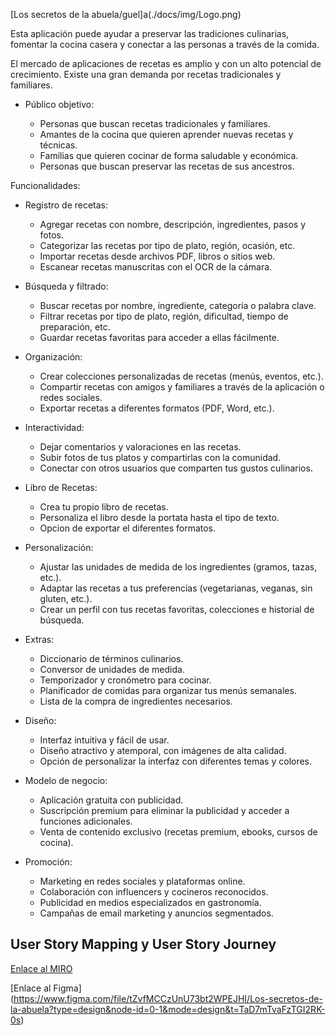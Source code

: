 

[Los secretos de la abuela/guel]a(./docs/img/Logo.png)


Esta aplicación puede ayudar a preservar las tradiciones culinarias, fomentar la cocina casera y conectar a las personas a través de la comida.

El mercado de aplicaciones de recetas es amplio y con un alto potencial de crecimiento.
Existe una gran demanda por recetas tradicionales y familiares.

- Público objetivo:

    - Personas que buscan recetas tradicionales y familiares.
    - Amantes de la cocina que quieren aprender nuevas recetas y técnicas.
    - Familias que quieren cocinar de forma saludable y económica.
    - Personas que buscan preservar las recetas de sus ancestros.


Funcionalidades:

- Registro de recetas:

    - Agregar recetas con nombre, descripción, ingredientes, pasos y fotos.
    - Categorizar las recetas por tipo de plato, región, ocasión, etc.
    - Importar recetas desde archivos PDF, libros o sitios web.
    - Escanear recetas manuscritas con el OCR de la cámara.


- Búsqueda y filtrado:

    - Buscar recetas por nombre, ingrediente, categoría o palabra clave.
    - Filtrar recetas por tipo de plato, región, dificultad, tiempo de preparación, etc.
    - Guardar recetas favoritas para acceder a ellas fácilmente.


- Organización:

    - Crear colecciones personalizadas de recetas (menús, eventos, etc.).
    - Compartir recetas con amigos y familiares a través de la aplicación o redes sociales.
    - Exportar recetas a diferentes formatos (PDF, Word, etc.).

- Interactividad:

    - Dejar comentarios y valoraciones en las recetas.
    - Subir fotos de tus platos y compartirlas con la comunidad.
    - Conectar con otros usuarios que comparten tus gustos culinarios.

- Libro de Recetas:

    - Crea tu propio libro de recetas.
    - Personaliza el libro desde la portata hasta el tipo de texto.
    - Opcion de exportar el diferentes formatos.

- Personalización:

    - Ajustar las unidades de medida de los ingredientes (gramos, tazas, etc.).
    - Adaptar las recetas a tus preferencias (vegetarianas, veganas, sin gluten, etc.).
    - Crear un perfil con tus recetas favoritas, colecciones e historial de búsqueda.

- Extras:

    - Diccionario de términos culinarios.
    - Conversor de unidades de medida.
    - Temporizador y cronómetro para cocinar.
    - Planificador de comidas para organizar tus menús semanales.
    - Lista de la compra de ingredientes necesarios.

- Diseño:

    - Interfaz intuitiva y fácil de usar.
    - Diseño atractivo y atemporal, con imágenes de alta calidad.
    - Opción de personalizar la interfaz con diferentes temas y colores.

- Modelo de negocio:

    - Aplicación gratuita con publicidad.
    - Suscripción premium para eliminar la publicidad y acceder a funciones adicionales.
    - Venta de contenido exclusivo (recetas premium, ebooks, cursos de cocina).


- Promoción:

    - Marketing en redes sociales y plataformas online.
    - Colaboración con influencers y cocineros reconocidos.
    - Publicidad en medios especializados en gastronomía.
    - Campañas de email marketing y anuncios segmentados.






## User Story Mapping y User Story Journey

[Enlace al MIRO](https://miro.com/app/board/uXjVNh9V25g=/)

[Enlace al Figma] (https://www.figma.com/file/tZvfMCCzUnU73bt2WPEJHI/Los-secretos-de-la-abuela?type=design&node-id=0-1&mode=design&t=TaD7mTvaFzTGI2RK-0s)